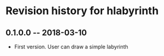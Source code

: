 # Revision history for hlabyrinth

## 0.1.0.0  -- 2018-03-10

* First version. User can draw a simple labyrinth
